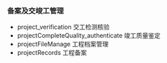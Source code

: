 ###  备案及交竣工管理

- project_verification 交工检测核验
- projectCompleteQuality_authenticate 竣工质量鉴定
- projectFileManage 工程档案管理
- projectRecords 工程备案